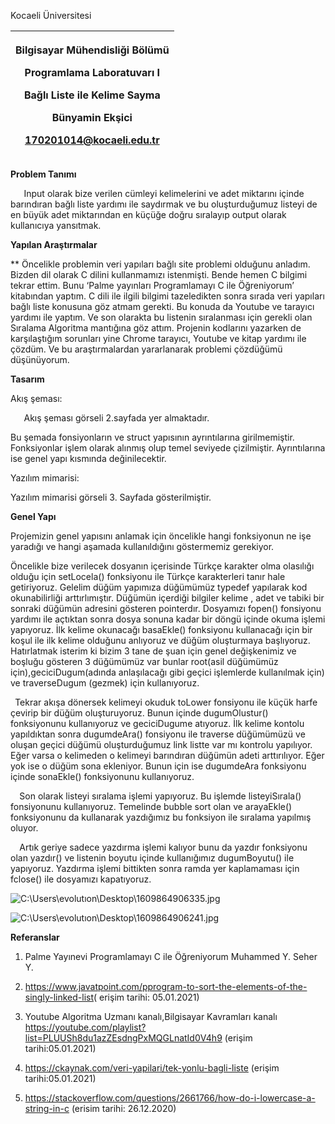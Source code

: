 Kocaeli Üniversitesi


|<p>Bilgisayar Mühendisliği Bölümü </p><p>Programlama Laboratuvarı I</p><p>Bağlı Liste ile Kelime Sayma</p><p>Bünyamin Ekşici</p><p>170201014@kocaeli.edu.tr</p>|
| :-: |


**Problem Tanımı**

`   `Input olarak bize verilen cümleyi kelimelerini ve adet miktarını içinde barındıran bağlı liste yardımı ile saydırmak ve bu oluşturduğumuz listeyi de en büyük adet miktarından en küçüğe doğru sıralayıp output olarak kullanıcıya yansıtmak.

**Yapılan Araştırmalar**

**  Öncelikle problemin veri yapıları bağlı site problemi olduğunu anladım. Bizden dil olarak C dilini kullanmamızı istenmişti. Bende hemen C bilgimi tekrar ettim. Bunu ‘Palme yayınları  Programlamayı C ile Öğreniyorum’ kitabından yaptım. C dili ile ilgili bilgimi tazeledikten sonra sırada veri yapıları bağlı liste konusuna göz atmam gerekti. Bu konuda da Youtube ve tarayıcı yardımı ile yaptım. Ve son olarakta bu listenin sıralanması için gerekli olan Sıralama Algoritma mantığına göz attım. Projenin kodlarını yazarken de karşılaştığım sorunları yine Chrome tarayıcı, Youtube ve kitap yardımı ile çözdüm. Ve bu araştırmalardan yararlanarak problemi çözdüğümü düşünüyorum.

**Tasarım**

Akış şeması:

`   `Akış şeması görseli 2.sayfada yer almaktadır. 

Bu şemada fonsiyonların ve struct yapısının ayrıntılarına girilmemiştir. Fonksiyonlar işlem olarak alınmış olup temel seviyede çizilmiştir. Ayrıntılarına ise genel yapı kısmında değinilecektir.

Yazılım mimarisi:

Yazılım mimarisi görseli 3. Sayfada gösterilmiştir.

**Genel Yapı**

Projemizin genel yapısını anlamak için öncelikle hangi fonksiyonun ne işe yaradığı ve hangi aşamada kullanıldığını göstermemiz gerekiyor.

Öncelikle bize verilecek dosyanın içerisinde Türkçe karakter olma olasılığı olduğu için setLocela() fonksiyonu ile Türkçe karakterleri tanır hale getiriyoruz. Gelelim düğüm yapımıza düğümümüz typedef yapılarak kod okunabilirliği arttırlımıştır. Düğümün içerdiği bilgiler kelime , adet ve tabiki bir sonraki düğümün adresini gösteren pointerdır. Dosyamızı fopen() fonsiyonu yardımı ile açtıktan sonra dosya sonuna kadar bir döngü içinde okuma işlemi yapıyoruz. İlk kelime okunacağı basaEkle() fonksiyonu kullanacağı  için bir koşul ile ilk kelime olduğunu anlıyoruz ve düğüm oluşturmaya başlıyoruz. Hatırlatmak isterim ki bizim 3 tane de şuan için genel değişkenimiz ve boşluğu gösteren 3 düğümümüz var bunlar root(asil düğümümüz için),geciciDugum(adında anlaşılacağı gibi geçici işlemlerde kullanılmak için) ve traverseDugum (gezmek) için kullanıyoruz.

` `Tekrar akışa dönersek kelimeyi okuduk toLower fonsiyonu ile küçük  harfe çevirip bir düğüm oluşturuyoruz. Bunun içinde dugumOlustur() fonksiyonunu kullanıyoruz ve geciciDugume atıyoruz. İlk kelime kontolu yapıldıktan sonra dugumdeAra() fonsiyonu ile traverse düğümümüzü ve oluşan geçici düğümü oluşturduğumuz link listte var mı kontrolu yapılıyor. Eğer varsa  o kelimeden o kelimeyi barındıran düğümün adeti arttırılıyor. Eğer yok ise o düğüm sona ekleniyor. Bunun için ise dugumdeAra fonksiyonu içinde  sonaEkle() fonksiyonunu kullanıyoruz. 

`  `Son olarak listeyi sıralama işlemi yapıyoruz. Bu işlemde listeyiSırala() fonsiyonunu kullanıyoruz. Temelinde bubble sort olan ve arayaEkle() fonksiyonunu da kullanarak yazdığımız bu fonksiyon ile sıralama yapılmış oluyor.

`  `Artık geriye sadece yazdırma işlemi kalıyor bunu da yazdır fonksiyonu olan yazdır() ve listenin boyutu içinde kullanığımız dugumBoyutu() ile yapıyoruz. Yazdırma işlemi bittikten sonra ramda yer kaplamaması için fclose() ile dosyamızı kapatıyoruz.









![C:\Users\evolutıon\Desktop\1609864906335.jpg](img/1609864906335.jpg)

![C:\Users\evolutıon\Desktop\1609864906241.jpg](img/1609864906241.jpg)

**Referanslar**

1. Palme Yayınevi Programlamayı C ile Öğreniyorum Muhammed Y.  Seher Y.

1. <https://www.javatpoint.com/pprogram-to-sort-the-elements-of-the-singly-linked-list>( erişim tarihi: 05.01.2021)


1. Youtube Algoritma Uzmanı kanalı,Bilgisayar Kavramları kanalı https://youtube.com/playlist?list=PLUUSh8du1azZEsdngPxMQGLnatId0V4h9 (erişim tarihi:05.01.2021)



1. <https://ckaynak.com/veri-yapilari/tek-yonlu-bagli-liste> (erişim tarihi:05.01.2021)

1. https://stackoverflow.com/questions/2661766/how-do-i-lowercase-a-string-in-c (erisim tarihi: 26.12.2020)
